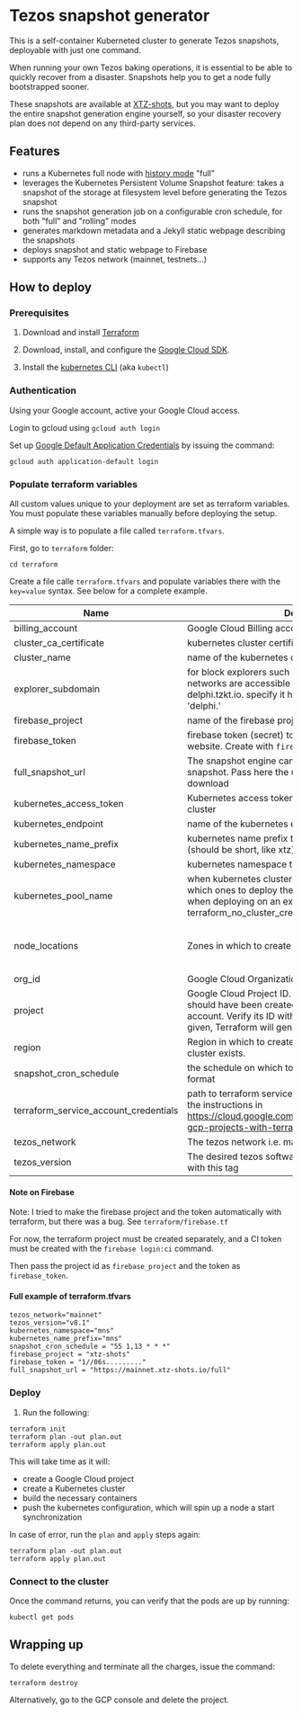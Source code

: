 # Tezos snapshot generator

This is a self-container Kuberneted cluster to generate Tezos snapshots, deployable with just one command.

When running your own Tezos baking operations, it is essential to be able to quickly recover from a disaster. Snapshots help you to get a node fully bootstrapped sooner.

These snapshots are available at [XTZ-shots](https://xtz-shots.io), but you may want to deploy the entire snapshot generation engine yourself, so your disaster recovery plan does not depend on any third-party services.

## Features

* runs a Kubernetes full node with [history mode](https://tezos.gitlab.io/user/history_modes.html) "full"
* leverages the Kubernetes Persistent Volume Snapshot feature: takes a snapshot of the storage at filesystem level before generating the Tezos snapshot
* runs the snapshot generation job on a configurable cron schedule, for both "full" and "rolling" modes
* generates markdown metadata and a Jekyll static webpage describing the snapshots
* deploys snapshot and static webpage to Firebase
* supports any Tezos network (mainnet, testnets...)

## How to deploy

### Prerequisites

1. Download and install [Terraform](https://terraform.io)

1. Download, install, and configure the [Google Cloud SDK](https://cloud.google.com/sdk/).

1. Install the [kubernetes
   CLI](https://kubernetes.io/docs/tasks/tools/install-kubectl/) (aka
   `kubectl`)


### Authentication

Using your Google account, active your Google Cloud access.

Login to gcloud using `gcloud auth login`

Set up [Google Default Application Credentials](https://cloud.google.com/docs/authentication/production) by issuing the command:

```
gcloud auth application-default login
```

### Populate terraform variables

All custom values unique to your deployment are set as terraform variables. You must populate these variables manually before deploying the setup.

A simple way is to populate a file called `terraform.tfvars`.

First, go to `terraform` folder:

```
cd terraform
```

Create a file calle `terraform.tfvars` and populate variables there with the `key=value` syntax. See below for a complete example.

<!-- generate with  ~/go/bin/terraform-docs markdown table . -->

| Name | Description | Type | Default | Required |
|------|-------------|------|---------|:--------:|
| billing\_account | Google Cloud Billing account ID. | `string` | `""` | no |
| cluster\_ca\_certificate | kubernetes cluster certificate | `string` | `""` | no |
| cluster\_name | name of the kubernetes cluster | `string` | `""` | no |
| explorer\_subdomain | for block explorers such as tzkt or tzstats, non-mainnet networks are accessible through a subdomain such as delphi.tzkt.io. specify it here, with a dot. for exmaple 'delphi.' | `string` | `""` | no |
| firebase\_project | name of the firebase project for the snapshot website | `string` | `""` | no |
| firebase\_token | firebase token (secret) to publish to the xtz-shots website. Create with `firebase login:ci` | `string` | `""` | no |
| full\_snapshot\_url | The snapshot engine can also sync faster with a snapshot. Pass here the url of the snapshot of type full to download | `string` | `""` | no |
| kubernetes\_access\_token | Kubernetes access token for accessing pre-existing cluster | `string` | `""` | no |
| kubernetes\_endpoint | name of the kubernetes endpoint | `string` | `""` | no |
| kubernetes\_name\_prefix | kubernetes name prefix to prepend to all resources (should be short, like xtz) | `string` | `"xtz"` | no |
| kubernetes\_namespace | kubernetes namespace to deploy the resource into | `string` | `"tzshots"` | no |
| kubernetes\_pool\_name | when kubernetes cluster has several node pools, specify which ones to deploy the baking setup into. only effective when deploying on an external cluster with terraform\_no\_cluster\_create | `string` | `"blockchain-pool"` | no |
| node\_locations | Zones in which to create the nodes | `list` | <pre>[<br>  "us-central1-b",<br>  "us-central1-f"<br>]</pre> | no |
| org\_id | Google Cloud Organization ID. | `string` | `""` | no |
| project | Google Cloud Project ID. A default Google Cloud project should have been created when you activated your account. Verify its ID with `gcloud projects list`. If not given, Terraform will generate a new project. | `string` | `""` | no |
| region | Region in which to create the cluster, or region where the cluster exists. | `string` | `"us-central1"` | no |
| snapshot\_cron\_schedule | the schedule on which to generate snapshots, in cron format | `string` | `"7 13 * * *"` | no |
| terraform\_service\_account\_credentials | path to terraform service account file, created following the instructions in https://cloud.google.com/community/tutorials/managing-gcp-projects-with-terraform | `string` | `"~/.config/gcloud/application_default_credentials.json"` | no |
| tezos\_network | The tezos network i.e. mainnet, carthagenet... | `string` | `"mainnet"` | no |
| tezos\_version | The desired tezos software branch. It will pull a container with this tag | `string` | `"latest-release"` | no |

#### Note on Firebase

Note: I tried to make the firebase project and the token automatically with terraform, but there was a bug. See `terraform/firebase.tf`

For now, the terraform project must be created separately, and a CI token must be created with the `firebase login:ci` command.

Then pass the project id as `firebase_project` and the token as `firebase_token`.

#### Full example of terraform.tfvars

```
tezos_network="mainnet"
tezos_version="v8.1"
kubernetes_namespace="mns"
kubernetes_name_prefix="mns"
snapshot_cron_schedule = "55 1,13 * * *"
firebase_project = "xtz-shots"
firebase_token = "1//06s........."
full_snapshot_url = "https://mainnet.xtz-shots.io/full"
```

### Deploy

1. Run the following:

```
terraform init
terraform plan -out plan.out
terraform apply plan.out
```

This will take time as it will:
* create a Google Cloud project
* create a Kubernetes cluster
* build the necessary containers
* push the kubernetes configuration, which will spin up a node a start synchronization

In case of error, run the `plan` and `apply` steps again:

```
terraform plan -out plan.out
terraform apply plan.out
```

### Connect to the cluster

Once the command returns, you can verify that the pods are up by running:

```
kubectl get pods
```

## Wrapping up

To delete everything and terminate all the charges, issue the command:

```
terraform destroy
```

Alternatively, go to the GCP console and delete the project.
